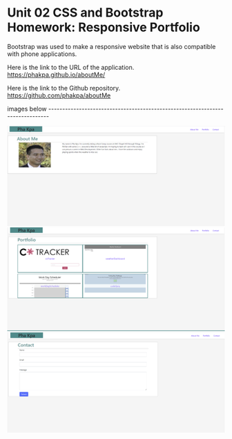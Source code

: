 # Unit 02 CSS and Bootstrap Homework: Responsive Portfolio

Bootstrap was used to make a responsive website that is also compatible with phone applications.

Here is the link to the URL of the application. https://phakpa.github.io/aboutMe/

Here is the link to the Github repository. https://github.com/phakpa/aboutMe

images below ------------------------------------------------------------------------------

![](Assets/Images/aboutme1.PNG)
![](Assets/Images/aboutme2.PNG)
![](Assets/Images/aboutme3.PNG)
